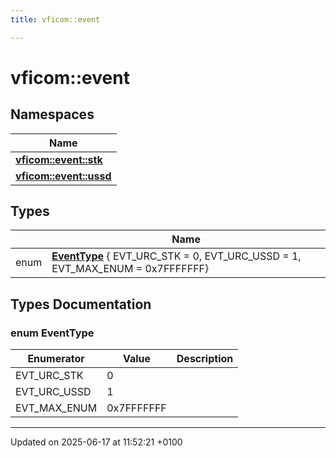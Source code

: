 ```yaml
---
title: vficom::event

---
```


# vficom::event



## Namespaces

| Name           |
| -------------- |
| **[vficom::event::stk](namespacevficom_1_1event_1_1stk.md)**  |
| **[vficom::event::ussd](namespacevficom_1_1event_1_1ussd.md)**  |

## Types

|                | Name           |
| -------------- | -------------- |
| enum| **[EventType](namespacevficom_1_1event.md#enum-eventtype)** { EVT_URC_STK = 0, EVT_URC_USSD = 1, EVT_MAX_ENUM = 0x7FFFFFFF} |

## Types Documentation

### enum EventType

| Enumerator | Value | Description |
| ---------- | ----- | ----------- |
| EVT_URC_STK | 0|   |
| EVT_URC_USSD | 1|   |
| EVT_MAX_ENUM | 0x7FFFFFFF|   |









-------------------------------

Updated on 2025-06-17 at 11:52:21 +0100